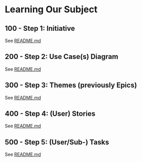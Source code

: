 # Learning Our Subject

## 100 - Step 1: Initiative

See [README.md](./100/README.md)

## 200 - Step 2: Use Case(s) Diagram

See [README.md](./200/README.md)

## 300 - Step 3: Themes (previously Epics)

See [README.md](./300/README.md)

## 400 - Step 4: (User) Stories

See [README.md](./400/README.md)

## 500 - Step 5: (User/Sub-) Tasks

See [README.md](./500/README.md)
